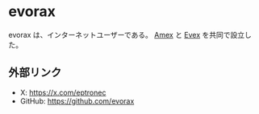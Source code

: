 # evorax

evorax は、インターネットユーザーである。
[Amex](./amex.md) と [Evex](./Evex_Developers.md) を共同で設立した。

## 外部リンク

- X: https://x.com/eptronec
- GitHub: https://github.com/evorax
